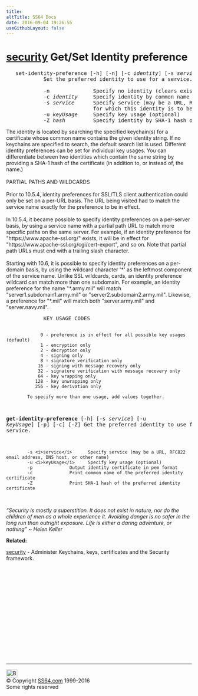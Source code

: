 ```yaml
---
title:
altTitle: SS64 Docs
date: 2016-09-04 19:26:55
useGithubLayout: false
---
```

<!-- #BeginLibraryItem "/Library/head_osx.lbi" --><!-- #EndLibraryItem --><h1><a href="security.html">security</a> Get/Set Identity preference </h1> 
<pre>   set-identity-preference [-h] [-n] [-c <i>identity</i>] [-s <i>service</i>] [-u <i>keyUsage</i>] [-Z <i>hash</i>] [<i>keychain</i>...]
            Set the preferred identity to use for a service.

            -n              Specify no identity (clears existing preference for the given service)
            -c <i>identity</i>     Specify identity by common name of the certificate
            -s <i>service</i>      Specify service (may be a URL, RFC822 email address, DNS host, or other name)
                            for which this identity is to be preferred
            -u <i>keyUsage</i>     Specify key usage (optional)
            -Z <i>hash</i>         Specify identity by SHA-1 hash of certificate (optional)
</pre>
<p>The identity is located by searching the specified keychain(s) for a certificate whose common
name contains the given identity string. If no keychains are specified to search, the default
search list is used. Different identity preferences can be set for individual key usages. You
can differentiate between two identities which contain the same string by providing a SHA-1 hash
of the certificate (in addition to, or instead of, the name.)<br>
<br>
PARTIAL PATHS AND WILDCARDS<br>
<br>
Prior to 10.5.4, identity preferences for SSL/TLS client authentication could only be set on a
per-URL basis. The URL being visited had to match the service name exactly for the preference to
be in effect.<br>
<br>
In 10.5.4, it became possible to specify identity preferences on a per-server basis, by using a
service name with a partial path URL to match more specific paths on the same server. For example, if an identity preference for "https://www.apache-ssl.org/" exists, it will be in effect            
for "https://www.apache-ssl.org/cgi/cert-export", and so on. Note that partial path URLs must            
end with a trailing slash character.<br>
<br>            
Starting with 10.6, it is possible to specify identity preferences on a per-domain basis, by            
using the wildcard character '*' as the leftmost component of the service name. Unlike SSL wildcards,            
cards, an identity preference wildcard can match more than one subdomain. For example, an identity            
preference for the name "*.army.mil" will match "server1.subdomain1.army.mil" or "server2.subdomain2.army.mil". Likewise, a preference for "*.mil" will match both "server.army.mil" and "server.navy.mil".</p>
<pre>            KEY USAGE CODES

                 0 - preference is in effect for all possible key usages (default)
                 1 - encryption only
                 2 - decryption only
                 4 - signing only
                 8 - signature verification only
                16 - signing with message recovery only
                32 - signature verification with message recovery only
                64 - key wrapping only
               128 - key unwrapping only
               256 - key derivation only

            To specify more than one usage, add values together.

   <b>get-identity-preference</b> [-h] [-s <i>service</i>] [-u <i>keyUsage</i>] [-p] [-c] [-Z]
            Get the preferred identity to use for a service.

            -s <i>service</i>      Specify service (may be a URL, RFC822 email address, DNS host, or other name)
            -u <i>keyUsage</i>     Specify key usage (optional)
            -p              Output identity certificate in pem format
            -c              Print common name of the preferred identity certificate
            -Z              Print SHA-1 hash of the preferred identity certificate
</pre>
<p class="quote"><i>“Security is mostly a superstition. It does not exist in nature, nor do the children of men as a whole experience it. Avoiding danger is no safer in the long run than outright exposure. Life is either a daring adventure, or nothing” ~ Helen Keller</i></p>
<p><b>Related:</b></p>
<p><a href="security.html">security</a> - Administer Keychains, keys, certificates and the Security framework.</p><!-- #BeginLibraryItem "/Library/foot_osx.lbi" --><p>
<!-- OSX300 -->
<ins class="adsbygoogle" style="display:inline-block;width:300px;height:250px" data-ad-client="ca-pub-6140977852749469" data-ad-slot="1823340303"></ins>
<script>
(adsbygoogle = window.adsbygoogle || []).push({});
</script></p>
<hr>
<div id="bl" class="footer"><a href="security-id.html#"><img src="../images/top.png" width="30" height="22" alt="Back to the Top"></a></div>
<div id="br" class="footer, tagline">© Copyright <a href="http://ss64.com/">SS64.com</a> 1999-2016<br>
Some rights reserved</div><!-- #EndLibraryItem -->

